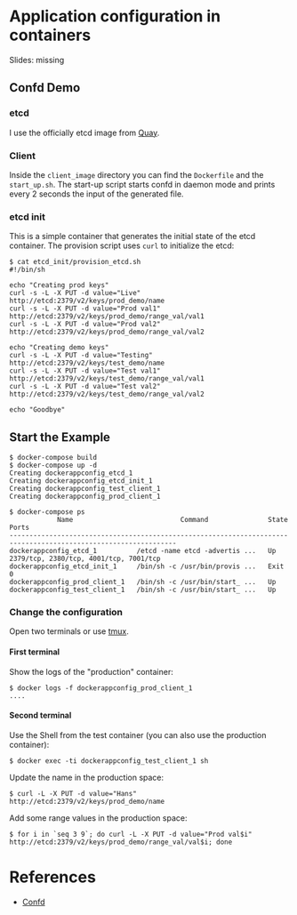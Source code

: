 # Application configuration in containers

Slides: missing

## Confd Demo

### etcd

I use the officially etcd image from [Quay](https://quay.io).

### Client

Inside the `client_image` directory you can find the `Dockerfile` and the `start_up.sh`. The start-up script starts confd in daemon mode and prints every 2 seconds the input of the generated file.

### etcd init

This is a simple container that generates the initial state of the etcd container. The provision script uses `curl` to initialize the etcd:

```
$ cat etcd_init/provision_etcd.sh
#!/bin/sh

echo "Creating prod keys"
curl -s -L -X PUT -d value="Live" http://etcd:2379/v2/keys/prod_demo/name
curl -s -L -X PUT -d value="Prod val1" http://etcd:2379/v2/keys/prod_demo/range_val/val1
curl -s -L -X PUT -d value="Prod val2" http://etcd:2379/v2/keys/prod_demo/range_val/val2

echo "Creating demo keys"
curl -s -L -X PUT -d value="Testing" http://etcd:2379/v2/keys/test_demo/name
curl -s -L -X PUT -d value="Test val1" http://etcd:2379/v2/keys/test_demo/range_val/val1
curl -s -L -X PUT -d value="Test val2" http://etcd:2379/v2/keys/test_demo/range_val/val2

echo "Goodbye"
```

## Start the Example

```
$ docker-compose build
$ docker-compose up -d
Creating dockerappconfig_etcd_1
Creating dockerappconfig_etcd_init_1
Creating dockerappconfig_test_client_1
Creating dockerappconfig_prod_client_1

$ docker-compose ps
            Name                           Command               State                    Ports
----------------------------------------------------------------------------------------------------------------
dockerappconfig_etcd_1          /etcd -name etcd -advertis ...   Up       2379/tcp, 2380/tcp, 4001/tcp, 7001/tcp
dockerappconfig_etcd_init_1     /bin/sh -c /usr/bin/provis ...   Exit 0
dockerappconfig_prod_client_1   /bin/sh -c /usr/bin/start_ ...   Up
dockerappconfig_test_client_1   /bin/sh -c /usr/bin/start_ ...   Up
```

### Change the configuration

Open two terminals or use [tmux](https://tmux.github.io).

#### First terminal

Show the logs of the "production" container:

```
$ docker logs -f dockerappconfig_prod_client_1
....
```

#### Second terminal

Use the Shell from the test container (you can also use the production container):

```
$ docker exec -ti dockerappconfig_test_client_1 sh
```

Update the name in the production space:

```
$ curl -L -X PUT -d value="Hans" http://etcd:2379/v2/keys/prod_demo/name
```

Add some range values in the production space:

```
$ for i in `seq 3 9`; do curl -L -X PUT -d value="Prod val$i" http://etcd:2379/v2/keys/prod_demo/range_val/val$i; done
```

# References

- [Confd](https://github.com/kelseyhightower/confd)
